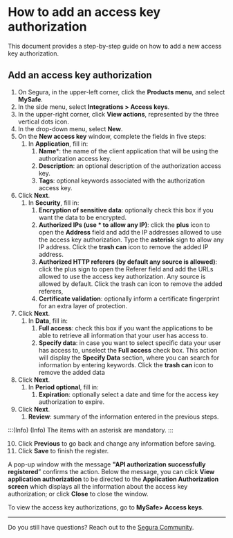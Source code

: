 # How to add an access key authorization

This document provides a step-by-step guide on how to add a new access key authorization.

## Add an access key authorization

1. On Segura, in the upper-left corner, click the **Products menu**, and select **MySafe**.
2. In the side menu, select **Integrations > Access keys**.
3. In the upper-right corner, click **View actions**, represented by the three vertical dots icon.
4. In the drop-down menu, select **New**.
5. On the **New access key** window, complete the fields in five steps:
    1. In **Application**, fill in:
        1. **Name***: the name of the client application that will be using the authorization access key.
        2. **Description**: an optional description of the authorization access key.
        3. **Tags**: optional keywords associated with the authorization access key.
6. Click **Next**.
    1. In **Security**, fill in:
        1. **Encryption of sensitive data**: optionally check this box if you want the data to be encrypted.
        2. **Authorized IPs (use * to allow any IP)**:  click the **plus** icon to open the **Address** field and add the IP addresses allowed to use the access key authorization. Type the **asterisk** sign to allow any IP address. Click the **trash can** icon to remove the added IP address.
        3. **Authorized HTTP referers (by default any source is allowed)**: click the plus sign to open the Referer field and add the URLs allowed to use the access key authorization. Any source is allowed by default. Click the trash can icon to remove the added referers,
        4. **Certificate validation**: optionally inform a certificate fingerprint for an extra layer of protection.
7. Click **Next**.
    1. In **Data**, fill in:
        1. **Full access**: check this box if you want the applications to be able to retrieve all information that your user has access to.
          1. **Specify data**: in case you want to select specific data your user has access to, unselect the **Full access** check box. This action will display the **Specify Data** section, where you can search for information by entering keywords. Click the **trash can** icon to remove the added data
8. Click **Next**.
    1. In **Period optional**, fill in:
        1. **Expiration**: optionally select a date and time for the access key authorization to expire.
9. Click **Next**.
    1. **Review**: summary of the information entered in the previous steps.

:::(Info) (Info)
The items with an asterisk are mandatory.
:::

10. Click **Previous** to go back and change any information before saving.
11. Click **Save** to finish the register.

A pop-up window with the message **"API authorization successfully registered**” confirms the action. Below the message, you can click **View application authorization** to be directed to the **Application Authorization screen** which displays all the information about the access key authorization; or click **Close** to close the window.

To view the access key authorizations, go to **MySafe> Access keys**.


***

Do you still have questions? Reach out to the [Segura Community](https://community.Segura.io/).